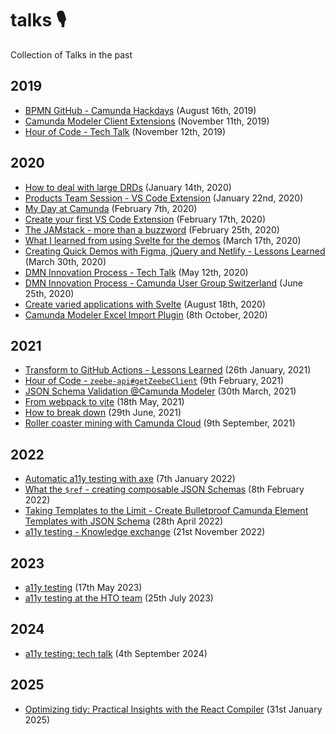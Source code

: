 # talks 🎙️
Collection of Talks in the past 


## 2019
* [BPMN GitHub - Camunda Hackdays](https://speakerdeck.com/pinussilvestrus/bpmn-github-plugin) (August 16th, 2019)
* [Camunda Modeler Client Extensions](https://speakerdeck.com/pinussilvestrus/camunda-modeler-client-extensions) (November 11th, 2019)
* [Hour of Code - Tech Talk](https://speakerdeck.com/pinussilvestrus/the-hour-of-code) (November 12th, 2019)

## 2020
* [How to deal with large DRDs](https://speakerdeck.com/pinussilvestrus/how-to-deal-with-large-drds) (January 14th, 2020)
* [Products Team Session - VS Code Extension](https://speakerdeck.com/pinussilvestrus/products-team-session-vs-code-extension) (January 22nd, 2020)
* [My Day at Camunda](https://speakerdeck.com/pinussilvestrus/my-day-at-camunda) (February 7th, 2020)
* [Create your first VS Code Extension](https://speakerdeck.com/pinussilvestrus/create-your-first-vs-code-extension) (February 17th, 2020)
* [The JAMstack - more  than a buzzword](https://speakerdeck.com/pinussilvestrus/the-jamstack-more-than-a-buzzword) (February 25th, 2020)
* [What I learned from using Svelte for the demos](https://speakerdeck.com/pinussilvestrus/what-i-learned-from-using-svelte-for-the-demos) (March 17th, 2020)
* [Creating Quick Demos with Figma, jQuery and Netlify - Lessons Learned](https://speakerdeck.com/pinussilvestrus/creating-quick-demos) (March 30th, 2020)
* [DMN Innovation Process - Tech Talk](https://speakerdeck.com/pinussilvestrus/tech-talk-dmn-innovation-process) (May 12th, 2020)
* [DMN Innovation Process - Camunda User Group Switzerland](https://www.youtube.com/watch?v=YCIm07D88ps&feature=youtu.be) (June 25th, 2020)
* [Create varied applications with Svelte](https://speakerdeck.com/pinussilvestrus/tech-talk-create-varied-applications-with-svelte) (August 18th, 2020)
* [Camunda Modeler Excel Import Plugin](https://speakerdeck.com/pinussilvestrus/camunda-modeler-excel-import-plugin) (8th October, 2020)

## 2021
* [Transform to GitHub Actions - Lessons Learned](https://speakerdeck.com/pinussilvestrus/transform-to-github-actions) (26th January, 2021)
* [Hour of Code - `zeebe-api#getZeebeClient`](https://cdn.statically.io/gh/pinussilvestrus/talks/master/talks/HourOfCode_getZeebeClient.html) (9th February, 2021)
* [JSON Schema Validation @Camunda Modeler](https://speakerdeck.com/pinussilvestrus/json-schema-validation-at-camunda-modeler) (30th March, 2021)
* [From webpack to vite](https://speakerdeck.com/pinussilvestrus/move-from-webpack-to-vite) (18th May, 2021)
* [How to break down](https://speakerdeck.com/pinussilvestrus/how-to-break-down) (29th June, 2021)
* [Roller coaster mining with Camunda Cloud](https://speakerdeck.com/pinussilvestrus/roller-coaster-mining-with-camunda-cloud) (9th September, 2021)

## 2022
* [Automatic a11y testing with axe](https://speakerdeck.com/pinussilvestrus/automatic-a11y-testing-with-axe) (7th January 2022)
* [What the `$ref` - creating composable JSON Schemas](https://speakerdeck.com/pinussilvestrus/composable-json-schema) (8th February 2022)
* [Taking Templates to the Limit - Create Bulletproof Camunda Element Templates with JSON Schema](https://speakerdeck.com/pinussilvestrus/taking-templates-to-the-limit) (28th April 2022)
* [a11y testing - Knowledge exchange](https://speakerdeck.com/pinussilvestrus/a11y-testing) (21st November 2022)

## 2023
* [a11y testing](https://speakerdeck.com/pinussilvestrus/a11y-testing-d771bedb-9a56-4e2b-a01f-2b338588aaec) (17th May 2023)
* [a11y testing at the HTO team](https://speakerdeck.com/pinussilvestrus/tech-talk-a11y-testing-at-the-hto-team) (25th July 2023)

## 2024
* [a11y testing: tech talk](https://speakerdeck.com/pinussilvestrus/a11y-testing-tech-talk) (4th September 2024)

## 2025
* [Optimizing tidy: Practical Insights with the React Compiler](https://speakerdeck.com/pinussilvestrus/optimizing-tidy-practical-insights-with-the-react-compiler) (31st January 2025)
